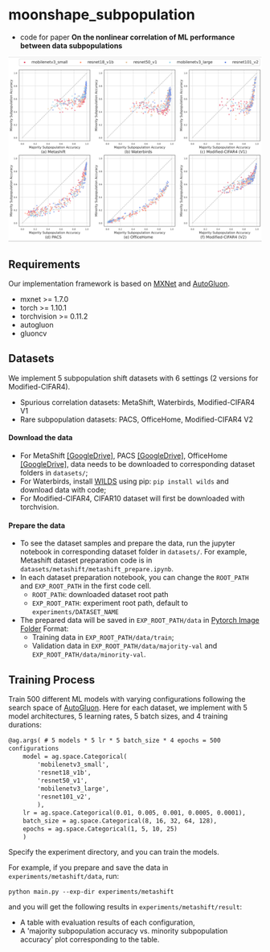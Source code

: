 # moonshape_subpopulation

- code for paper  **On the nonlinear correlation of ML performance between data subpopulations**

![](figures/figure2.png "Majority subpopulation accuracies vs. minority subpopulation accuracies for each dataset")

## Requirements
Our implementation framework is based on [MXNet](https://mxnet.apache.org/) and [AutoGluon](https://auto.gluon.ai/stable/index.html).
- mxnet >= 1.7.0
- torch >= 1.10.1
- torchvision >= 0.11.2
- autogluon
- gluoncv

## Datasets
We implement 5 subpopulation shift datasets with 6 settings (2 versions for Modified-CIFAR4). 
- Spurious correlation datasets: MetaShift, Waterbirds, Modified-CIFAR4 V1
- Rare subpopulation datasets: PACS, OfficeHome, Modified-CIFAR4 V2

#### Download the data
- For MetaShift [[GoogleDrive]](https://drive.google.com/file/d/1P2kvXa_erLVHBqL_0RDe5HLmpnA1rz2I/view?usp=sharing), PACS [[GoogleDrive]](https://drive.google.com/uc?id=1JFr8f805nMUelQWWmfnJR3y4_SYoN5Pd), OfficeHome [[GoogleDrive]](https://drive.google.com/file/d/0B81rNlvomiwed0V1YUxQdC1uOTg/view?usp=sharing&resourcekey=0-2SNWq0CDAuWOBRRBL7ZZsw), data needs to be downloaded to corresponding dataset folders in `datasets/`;
- For Waterbirds, install [WILDS](https://wilds.stanford.edu/datasets/) using pip: `pip install wilds` and download data with code;
- For Modified-CIFAR4, CIFAR10 dataset will first be downloaded with torchvision.

#### Prepare the data
- To see the dataset samples and prepare the data, run the jupyter notebook in corresponding dataset folder in `datasets/`. For example, Metashift dataset preparation code is in `datasets/metashift/metashift_prepare.ipynb`.
- In each dataset preparation notebook, you can change the `ROOT_PATH` and `EXP_ROOT_PATH` in the first code cell. 
    - `ROOT_PATH`: downloaded dataset root path
    - `EXP_ROOT_PATH`: experiment root path, default to `experiments/DATASET_NAME`
- The prepared data will be saved in `EXP_ROOT_PATH/data` in [Pytorch Image Folder](https://pytorch.org/vision/main/generated/torchvision.datasets.ImageFolder.html) Format:
    - Training data in `EXP_ROOT_PATH/data/train`;
    - Validation data in `EXP_ROOT_PATH/data/majority-val` and `EXP_ROOT_PATH/data/minority-val`.

## Training Process
Train 500 different ML models with varying configurations following the search space of [AutoGluon](https://auto.gluon.ai/stable/index.html).
Here for each dataset, we implement with 5 model architectures, 5 learning rates, 5 batch sizes, and 4 training durations:
```
@ag.args( # 5 models * 5 lr * 5 batch_size * 4 epochs = 500 configurations
    model = ag.space.Categorical(
        'mobilenetv3_small', 
        'resnet18_v1b', 
        'resnet50_v1', 
        'mobilenetv3_large', 
        'resnet101_v2', 
        ),
    lr = ag.space.Categorical(0.01, 0.005, 0.001, 0.0005, 0.0001), 
    batch_size = ag.space.Categorical(8, 16, 32, 64, 128), 
    epochs = ag.space.Categorical(1, 5, 10, 25)
    )
```

Specify the experiment directory, and you can train the models.

For example, if you prepare and save the data in `experiments/metashift/data`, run:
```
python main.py --exp-dir experiments/metashift
```
and you will get the following results in `experiments/metashift/result`:
- A table with evaluation results of each configuration,
- A 'majority subpopulation accuracy vs. minority subpopulation accuracy' plot corresponding to the table.
